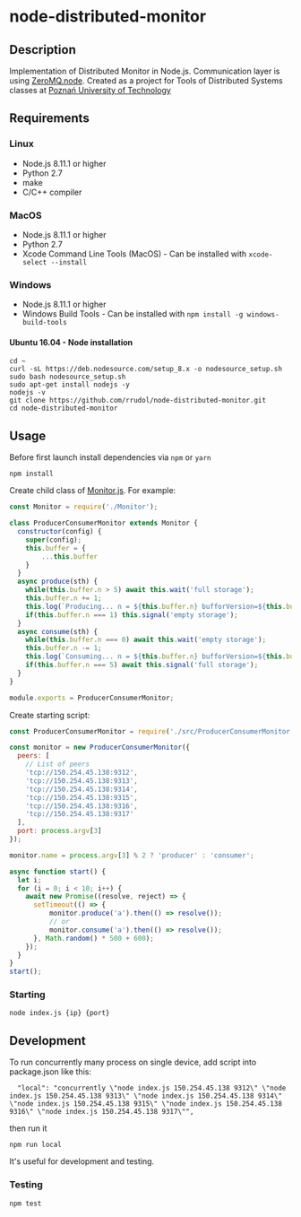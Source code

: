 # node-distributed-monitor

## Description
Implementation of Distributed Monitor in Node.js. Communication layer is using [ZeroMQ.node](https://github.com/zeromq/zeromq.js/).
Created as a project for Tools of Distributed Systems classes at [Poznań University of Technology](https://put.poznan.pl)

## Requirements
### Linux
- Node.js 8.11.1 or higher
- Python 2.7
- make
- C/C++ compiler

### MacOS
- Node.js 8.11.1 or higher
- Python 2.7
- Xcode Command Line Tools (MacOS) - Can be installed with `xcode-select --install`

### Windows
- Node.js 8.11.1 or higher
- Windows Build Tools - Can be installed with `npm install -g windows-build-tools`

#### Ubuntu 16.04 - Node installation
```
cd ~
curl -sL https://deb.nodesource.com/setup_8.x -o nodesource_setup.sh
sudo bash nodesource_setup.sh
sudo apt-get install nodejs -y
nodejs -v
git clone https://github.com/rrudol/node-distributed-monitor.git
cd node-distributed-monitor
```

## Usage
Before first launch install dependencies via `npm` or `yarn`
```
npm install
```
Create child class of [Monitor.js](https://github.com/rrudol/node-distributed-monitor/blob/master/src/Monitor.js).
For example:
```js
const Monitor = require('./Monitor');

class ProducerConsumerMonitor extends Monitor {
  constructor(config) {
    super(config);
    this.buffer = {
        ...this.buffer
    }
  }
  async produce(sth) {
    while(this.buffer.n > 5) await this.wait('full storage');
    this.buffer.n += 1;
    this.log(`Producing... n = ${this.buffer.n} bufforVersion=${this.buffer._version}`);
    if(this.buffer.n === 1) this.signal('empty storage');
  }
  async consume(sth) {
    while(this.buffer.n === 0) await this.wait('empty storage');
    this.buffer.n -= 1;
    this.log(`Consuming... n = ${this.buffer.n} bufforVersion=${this.buffer._version}`);
    if(this.buffer.n === 5) await this.signal('full storage');
  }
}

module.exports = ProducerConsumerMonitor;
```
Create starting script:
```js
const ProducerConsumerMonitor = require('./src/ProducerConsumerMonitor');

const monitor = new ProducerConsumerMonitor({
  peers: [
    // List of peers
    'tcp://150.254.45.138:9312',
    'tcp://150.254.45.138:9313',
    'tcp://150.254.45.138:9314',
    'tcp://150.254.45.138:9315',
    'tcp://150.254.45.138:9316',
    'tcp://150.254.45.138:9317'
  ],
  port: process.argv[3]
});

monitor.name = process.argv[3] % 2 ? 'producer' : 'consumer';

async function start() {
  let i;
  for (i = 0; i < 10; i++) {
    await new Promise((resolve, reject) => {
      setTimeout(() => {
          monitor.produce('a').then(() => resolve());
          // or
          monitor.consume('a').then(() => resolve());
      }, Math.random() * 500 + 600);
    });
  }
}
start();
```
### Starting
```
node index.js {ip} {port}
```

## Development
To run concurrently many process on single device, add script into package.json like this:
```
  "local": "concurrently \"node index.js 150.254.45.138 9312\" \"node index.js 150.254.45.138 9313\" \"node index.js 150.254.45.138 9314\" \"node index.js 150.254.45.138 9315\" \"node index.js 150.254.45.138 9316\" \"node index.js 150.254.45.138 9317\"",
```
then run it
```
npm run local
```
It's useful for development and testing.

### Testing
```
npm test
```
